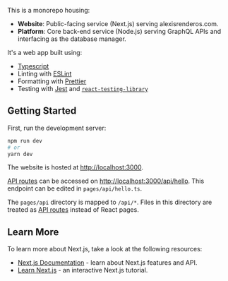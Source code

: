 This is a monorepo housing:

* **Website**: Public-facing service (Next.js) serving alexisrenderos.com.
* **Platform**: Core back-end service (Node.js) serving GraphQL APIs and interfacing as the database manager.

It's a web app built using:

- [Typescript](https://www.typescriptlang.org/)
- Linting with [ESLint](https://eslint.org/)
- Formatting with [Prettier](https://prettier.io/)
- Testing with [Jest](https://jestjs.io/) and [`react-testing-library`](https://testing-library.com/docs/react-testing-library/intro)

## Getting Started

First, run the development server:

```bash
npm run dev
# or
yarn dev
```

The website is hosted at [http://localhost:3000](http://localhost:3000).

[API routes](https://nextjs.org/docs/api-routes/introduction) can be accessed on [http://localhost:3000/api/hello](http://localhost:3000/api/hello). This endpoint can be edited in `pages/api/hello.ts`.

The `pages/api` directory is mapped to `/api/*`. Files in this directory are treated as [API routes](https://nextjs.org/docs/api-routes/introduction) instead of React pages.

## Learn More

To learn more about Next.js, take a look at the following resources:

- [Next.js Documentation](https://nextjs.org/docs) - learn about Next.js features and API.
- [Learn Next.js](https://nextjs.org/learn) - an interactive Next.js tutorial.
